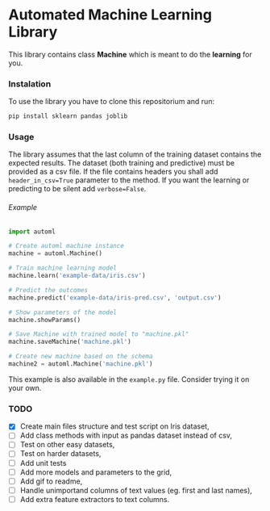 # Automated Machine Learning Library

This library contains class **Machine** which is meant to do the **learning** for you.

### Instalation

To use the library you have to clone this repositorium and run:

```bash
pip install sklearn pandas joblib
```

### Usage

The library assumes that the last column of the training dataset contains the expected results. The dataset (both training and predictive) must be provided as a csv file. If the file contains headers you shall add `header_in_csv=True` parameter to the method. If you want the learning or predicting to be silent add `verbose=False`.

###### Example

```python
import automl

# Create automl machine instance
machine = automl.Machine()

# Train machine learning model
machine.learn('example-data/iris.csv')

# Predict the outcomes
machine.predict('example-data/iris-pred.csv', 'output.csv')

# Show parameters of the model
machine.showParams()

# Save Machine with trained model to "machine.pkl"
machine.saveMachine('machine.pkl')

# Create new machine based on the schema
machine2 = automl.Machine('machine.pkl')
```

This example is also available in the `example.py` file. Consider trying it on your own.

### TODO

- [x] Create main files structure and test script on Iris dataset,
- [ ] Add class methods with input as pandas dataset instead of csv,
- [ ] Test on other easy datasets,
- [ ] Test on harder datasets,
- [ ] Add unit tests
- [ ] Add more models and parameters to the grid,
- [ ] Add gif to readme,
- [ ] Handle unimportand columns of text values (eg. first and last names),
- [ ] Add extra feature extractors to text columns.
